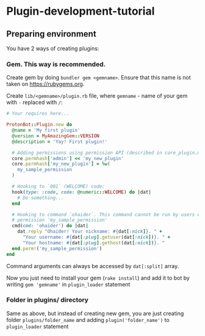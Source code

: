 # Plugin-development-tutorial

## Preparing environment
You have 2 ways of creating plugins:

### Gem. This way is recommended.
Create gem by doing `bundler gem <gemname>`. Ensure that this name is not taken on https://rubygems.org.

Create `lib/<gemname>/plugin.rb` file, where `gemname` - name of your gem with `-` replaced with `/`:

```ruby
# Your requires here...

ProtonBot::Plugin.new do
  @name = 'My first plugin'
  @version = MyAmazingGem::VERSION
  @description = 'Yay! First plugin!'

  # Adding permissions using permission API (described in core_plugin.md)
  core.permhash['admin'] << 'my_new_plugin'
  core.permhash['my_new_plugin'] = %w(
    my_sample_permission
  )

  # Hooking to `001` (WELCOME) code:
  hook(type: :code, code: @numeric::WELCOME) do |dat|
    # Do something...
  end

  # Hooking to command `ohaider`. This command cannot be run by users without
  # permission 'my_sample_permission'
  cmd(cmd: 'ohaider') do |dat|
    dat.reply "Ohaider! Your nickname: #{dat[:nick]}. " +
      "Your username: #{dat[:plug].getuser(dat[:nick])}. " +
      "Your hostname: #{dat[:plug].gethost(dat[:nick])}. "
  end.perm!('my_sample_permission')
end
```

Command arguments can always be accessed by `dat[:split]` array.

Now you just need to install your gem (`rake install`) and add it to bot by writing `gem 'gemname'` in `plugin_loader` statement

### Folder in plugins/ directory
Same as above, but instead of creating new gem, you are just creating folder `plugins/folder_name` and adding `plugin('folder_name')` to `plugin_loader` statement
